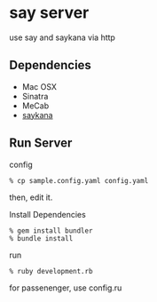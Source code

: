 say server
==========
use say and saykana via http


Dependencies
------------

* Mac OSX
* Sinatra
* MeCab
* [saykana](http://www.a-quest.com/quickware/saykana/)


Run Server
----------

config

    % cp sample.config.yaml config.yaml

then, edit it.


Install Dependencies

    % gem install bundler
    % bundle install


run

    % ruby development.rb

for passenenger, use config.ru
